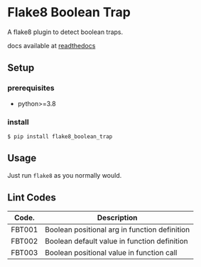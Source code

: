 # Flake8 Boolean Trap

A flake8 plugin to detect boolean traps.

docs available at [readthedocs](https://flake8-boolean-trap.readthedocs.io/en/latest/)

## Setup

### prerequisites

* python>=3.8


### install

```console
$ pip install flake8_boolean_trap
```

## Usage

Just run `flake8` as you normally would.

## Lint Codes

| Code.  | Description                                   |
| ------ | --------------------------------------------- |
| FBT001 | Boolean positional arg in function definition |
| FBT002 | Boolean default value in function definition  |
| FBT003 | Boolean positional value in function call     |
